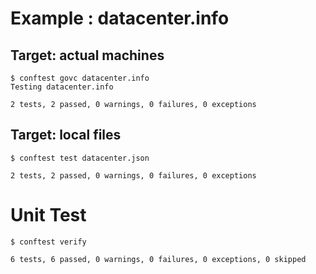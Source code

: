 # Example : datacenter.info

## Target: actual machines

```
$ conftest govc datacenter.info
Testing datacenter.info

2 tests, 2 passed, 0 warnings, 0 failures, 0 exceptions
```

## Target: local files

```
$ conftest test datacenter.json

2 tests, 2 passed, 0 warnings, 0 failures, 0 exceptions
```

# Unit Test

```
$ conftest verify

6 tests, 6 passed, 0 warnings, 0 failures, 0 exceptions, 0 skipped
```
